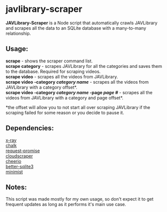 # javlibrary-scraper
**JAVLibrary-Scraper** is a Node script that automatically crawls JAVLibrary and scrapes all the data to an SQLite database with a many-to-many relationship.<br>



## Usage:
**scrape** - shows the scraper command list.<br>
**scrape category** - scrapes JAVLibrary for all the categories and saves them to the database. Required for scraping videos.<br>
**scrape video** - scrapes all the videos from JAVLibrary.<br>
**scrape video -category *category name*** - scrapes all the videos from JAVLibrary with a category offset*.<br>
**scrape video -category *category name* -page *page #*** - scrapes all the videos from JAVLibrary with a category and page offset*.<br>

*the offset will allow you to not start all over scraping JAVLibrary if the scraping failed for some reason or you decide to pause it. 

## Dependencies:
[x-ray](https://www.npmjs.com/package/x-ray)<br>
[chalk](https://www.npmjs.com/package/chalk)<br>
[request-promise](https://www.npmjs.com/package/request-promise)<br>
[cloudscraper](https://www.npmjs.com/package/cloudscraper)<br>
[cheerio](https://www.npmjs.com/package/cheerio)<br>
[better-sqlite3](https://www.npmjs.com/package/better-sqlite3)<br>
[minimist](https://www.npmjs.com/package/minimist)


## Notes:
This script was made mostly for my own usage, so don't expect it to get frequent updates as long as it performs it's main use case.
